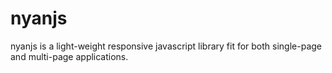 # nyanjs
nyanjs is a light-weight responsive javascript library fit for both single-page and multi-page applications.
